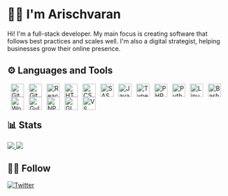 # 🙋‍♂️ I'm Arischvaran

Hi! I'm a full-stack developer. My main focus is creating software that follows best practices and scales well. I'm also a digital strategist, helping businesses grow their online presence.

## ⚙ Languages and Tools

<img style="margin-left: 8px;" align="left" alt="Git" width="30px" src="https://cdn.jsdelivr.net/gh/devicons/devicon@latest/icons/git/git-original.svg">
<img style="margin-left: 8px;" align="left" alt="GitHub" width="30px" src="https://cdn.jsdelivr.net/gh/devicons/devicon@latest/icons/github/github-original.svg">
<img style="margin-left: 8px;" align="left" alt="React" width="30px" src="https://cdn.jsdelivr.net/gh/devicons/devicon@latest/icons/react/react-original.svg">
<img style="margin-left: 8px;" align="left" alt="HTML" width="30px" src="https://cdn.jsdelivr.net/gh/devicons/devicon@latest/icons/html5/html5-original.svg">
<img style="margin-left: 8px;" align="left" alt="CSS" width="30px" src="https://cdn.jsdelivr.net/gh/devicons/devicon@latest/icons/css3/css3-original.svg">
<img style="margin-left: 8px;" align="left" alt="SASS" width="30px" src="https://cdn.jsdelivr.net/gh/devicons/devicon@latest/icons/sass/sass-original.svg">
<img style="margin-left: 8px;" align="left" alt="Javascript" width="30px" src="https://cdn.jsdelivr.net/gh/devicons/devicon@latest/icons/javascript/javascript-original.svg">
<img style="margin-left: 8px;" align="left" alt="Typescript" width="30px" src="https://cdn.jsdelivr.net/gh/devicons/devicon@latest/icons/typescript/typescript-original.svg">
<img style="margin-left: 8px;" align="left" alt="PHP" width="30px" src="https://cdn.jsdelivr.net/gh/devicons/devicon@latest/icons/php/php-original.svg">
<img style="margin-left: 8px;" align="left" alt="Python" width="30px" src="https://cdn.jsdelivr.net/gh/devicons/devicon@latest/icons/python/python-original.svg">
<img style="margin-left: 8px;" align="left" alt="Linux" width="30px" src="https://cdn.jsdelivr.net/gh/devicons/devicon@latest/icons/linux/linux-original.svg">
<img style="margin-left: 8px;" align="left" alt="Bash" width="30px" src="https://cdn.jsdelivr.net/gh/devicons/devicon@latest/icons/bash/bash-original.svg">
<img style="margin-left: 8px;" align="left" alt="WordPress" width="30px" src="https://cdn.jsdelivr.net/gh/devicons/devicon@latest/icons/wordpress/wordpress-original.svg">
<img style="margin-left: 8px;" align="left" alt="Gulp" width="30px" src="https://cdn.jsdelivr.net/gh/devicons/devicon@latest/icons/gulp/gulp-plain.svg">
<img style="margin-left: 8px;" align="left" alt="NPM" width="30px" src="https://cdn.jsdelivr.net/gh/devicons/devicon@latest/icons/npm/npm-original-wordmark.svg">
<img style="margin-left: 8px;" align="left" alt="GIMP" width="30px" src="https://cdn.jsdelivr.net/gh/devicons/devicon@latest/icons/gimp/gimp-original.svg">
<img style="margin-left: 8px;" align="left" alt="VS Code" width="30px" src="https://cdn.jsdelivr.net/gh/devicons/devicon@latest/icons/vscode/vscode-original.svg">

<br />
<br />
<br />

<!-- Stats -->

## 📊 Stats

<a href="https://github.com/Arisch24/">
  <img src="https://github-readme-stats.vercel.app/api/top-langs/?username=arisch24&theme=noctis_minimus&layout=donut">
</a>
<a href="https://github.com/Arisch24/">
  <img src="https://github-readme-stats.vercel.app/api?username=arisch24&show_icons=true&theme=radical">
</a>

## 👩‍💻 Follow

[![Twitter](https://img.shields.io/twitter/follow/arisch_24?color=0E7FC0&logo=x&style=for-the-badge&label=Twitter)](https://twitter.com/Arisch_24)

<!---
Arisch24/Arisch24 is a ✨ special ✨ repository because its `README.md` (this file) appears on your GitHub profile.
You can click the Preview link to take a look at your changes.
--->

